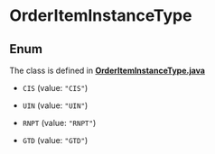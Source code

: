 

# OrderItemInstanceType

## Enum

The class is defined in **[OrderItemInstanceType.java](../../src/main/java/org/openapitools/model/OrderItemInstanceType.java)**


* `CIS` (value: `"CIS"`)

* `UIN` (value: `"UIN"`)

* `RNPT` (value: `"RNPT"`)

* `GTD` (value: `"GTD"`)



